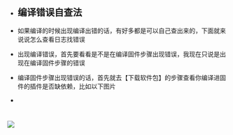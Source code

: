 - ## 编译错误自查法

- 如果编译的时候出现编译出错的话，有好多都是可以自己查出来的，下面就来说说怎么查看日志找错误

- 出现编译错误，首先要看看是不是在编译固件步骤出现错误，我现在只说是出现在编译固件步骤的错误

- 编译固件步骤出现错误的话，首先就去【下载软件包】的步骤查看你编译进固件的插件是否缺依赖，比如以下图片
-
# <img src="https://github.com/danshui-git/shuoming/blob/master/doc/.png" />
